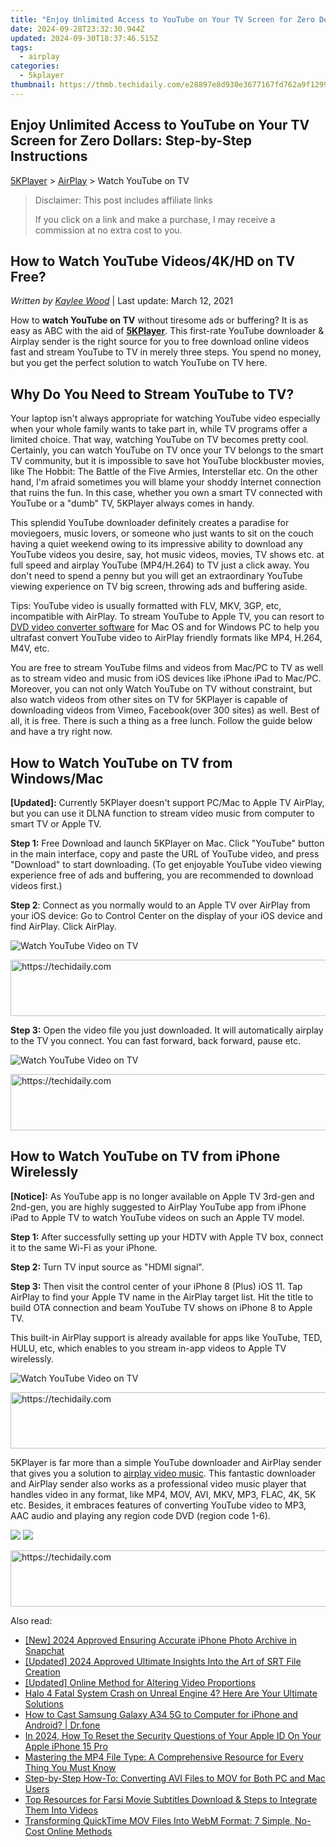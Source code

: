 ```yaml
---
title: "Enjoy Unlimited Access to YouTube on Your TV Screen for Zero Dollars: Step-by-Step Instructions"
date: 2024-09-28T23:32:30.944Z
updated: 2024-09-30T18:37:46.515Z
tags:
  - airplay
categories:
  - 5kplayer
thumbnail: https://thmb.techidaily.com/e28897e8d930e3677167fd762a9f129952956dbe6cf005a7a223376477485be0.jpg
---
```


## Enjoy Unlimited Access to YouTube on Your TV Screen for Zero Dollars: Step-by-Step Instructions

[5KPlayer](https://tools.techidaily.com/5kplayer/products/) \> [AirPlay](https://tools.techidaily.com/5kplayer/airplay/) \> Watch YouTube on TV

>  Disclaimer: This post includes affiliate links
>
>  If you click on a link and make a purchase, I may receive a commission at no extra cost to you.
>

## How to Watch YouTube Videos/4K/HD on TV Free?

 _Written by [Kaylee Wood](https://www.quora.com/profile/Amanda-Hu-21)_ | Last update: March 12, 2021

How to **watch YouTube on TV** without tiresome ads or buffering? It is as easy as ABC with the aid of [**5KPlayer**](https://tools.techidaily.com/5kplayer/products/). This first-rate YouTube downloader & Airplay sender is the right source for you to free download online videos fast and stream YouTube to TV in merely three steps. You spend no money, but you get the perfect solution to watch YouTube on TV here. 

## Why Do You Need to Stream YouTube to TV?

Your laptop isn't always appropriate for watching YouTube video especially when your whole family wants to take part in, while TV programs offer a limited choice. That way, watching YouTube on TV becomes pretty cool. Certainly, you can watch YouTube on TV once your TV belongs to the smart TV community, but it is impossible to save hot YouTube blockbuster movies, like The Hobbit: The Battle of the Five Armies, Interstellar etc. On the other hand, I'm afraid sometimes you will blame your shoddy Internet connection that ruins the fun. In this case, whether you own a smart TV connected with YouTube or a "dumb" TV, 5KPlayer always comes in handy.

This splendid YouTube downloader definitely creates a paradise for moviegoers, music lovers, or someone who just wants to sit on the couch having a quiet weekend owing to its impressive ability to download any YouTube videos you desire, say, hot music videos, movies, TV shows etc. at full speed and airplay YouTube (MP4/H.264) to TV just a click away. You don't need to spend a penny but you will get an extraordinary YouTube viewing experience on TV big screen, throwing ads and buffering aside. 

Tips: YouTube video is usually formatted with FLV, MKV, 3GP, etc, incompatible with AirPlay. To stream YouTube to Apple TV, you can resort to [DVD video converter software](https://tools.techidaily.com/5kplayer/products/) for Mac OS and for Windows PC to help you ultrafast convert YouTube video to AirPlay friendly formats like MP4, H.264, M4V, etc.

You are free to stream YouTube films and videos from Mac/PC to TV as well as to stream video and music from iOS devices like iPhone iPad to Mac/PC. Moreover, you can not only Watch YouTube on TV without constraint, but also watch videos from other sites on TV for 5KPlayer is capable of downloading videos from Vimeo, Facebook(over 300 sites) as well. Best of all, it is free. There is such a thing as a free lunch. Follow the guide below and have a try right now. 

## How to Watch YouTube on TV from Windows/Mac

**\[Updated\]:** Currently 5KPlayer doesn't support PC/Mac to Apple TV AirPlay, but you can use it DLNA function to stream video music from computer to smart TV or Apple TV.

**Step 1:** Free Download and launch 5KPlayer on Mac. Click "YouTube" button in the main interface, copy and paste the URL of YouTube video, and press "Download" to start downloading. (To get enjoyable YouTube video viewing experience free of ads and buffering, you are recommended to download videos first.)

**Step 2**: Connect as you normally would to an Apple TV over AirPlay from your iOS device: Go to Control Center on the display of your iOS device and find AirPlay. Click AirPlay.

![Watch YouTube Video on TV](https://www.5kplayer.com/airplay/img/watch-youtube-on-tv-xrq.jpg) 

<!-- affiliate ads begin -->
<a href="https://unicoeye.pxf.io/c/5597632/2134238/18498" target="_top" id="2134238">
  <img src="//a.impactradius-go.com/display-ad/18498-2134238" border="0" alt="https://techidaily.com" width="728" height="90"/>
</a>
<img height="0" width="0" src="https://unicoeye.pxf.io/i/5597632/2134238/18498" style="position:absolute;visibility:hidden;" border="0" />
<!-- affiliate ads end -->

**Step 3:** Open the video file you just downloaded. It will automatically airplay to the TV you connect. You can fast forward, back forward, pause etc. 

![Watch YouTube Video on TV](https://www.5kplayer.com/airplay/img/xrq-5kp-12007.jpg) 

<!-- affiliate ads begin -->
<a href="https://ephamedtechinc.pxf.io/c/5597632/2137206/26400" target="_top" id="2137206">
  <img src="//a.impactradius-go.com/display-ad/26400-2137206" border="0" alt="https://techidaily.com" width="728" height="90"/>
</a>
<img height="0" width="0" src="https://ephamedtechinc.pxf.io/i/5597632/2137206/26400" style="position:absolute;visibility:hidden;" border="0" />
<!-- affiliate ads end -->

## How to Watch YouTube on TV from iPhone Wirelessly

**\[Notice\]:** As YouTube app is no longer available on Apple TV 3rd-gen and 2nd-gen, you are highly suggested to AirPlay YouTube app from iPhone iPad to Apple TV to watch YouTube videos on such an Apple TV model.

**Step 1:** After successfully setting up your HDTV with Apple TV box, connect it to the same Wi-Fi as your iPhone.

**Step 2:** Turn TV input source as "HDMI signal".

**Step 3:** Then visit the control center of your iPhone 8 (Plus) iOS 11\. Tap AirPlay to find your Apple TV name in the AirPlay target list. Hit the title to build OTA connection and beam YouTube TV shows on iPhone 8 to Apple TV.

 This built-in AirPlay support is already available for apps like YouTube, TED, HULU, etc, which enables to you stream in-app videos to Apple TV wirelessly.

![Watch YouTube Video on TV](https://www.5kplayer.com/airplay/img/iphone-to-apple-tv-712.jpg) 

<!-- affiliate ads begin -->
<a href="https://imp.i357552.net/c/5597632/977686/11832" target="_top" id="977686">
  <img src="//a.impactradius-go.com/display-ad/11832-977686" border="0" alt="https://techidaily.com" width="728" height="90"/>
</a>
<img height="0" width="0" src="https://imp.i357552.net/i/5597632/977686/11832" style="position:absolute;visibility:hidden;" border="0" />
<!-- affiliate ads end -->

5KPlayer is far more than a simple YouTube downloader and AirPlay sender that gives you a solution to [airplay video music](https://tools.techidaily.com/5kplayer/airplay/). This fantastic downloader and AirPlay sender also works as a professional video music player that handles video in any format, like MP4, MOV, AVI, MKV, MP3, FLAC, 4K, 5K etc. Besides, it embraces features of converting YouTube video to MP3, AAC audio and playing any region code DVD (region code 1-6).

[![](https://www.5kplayer.com/airplay/../button/freedownwhitewin.png)](https://tools.techidaily.com/5kplayer/products/) [![](https://www.5kplayer.com/airplay/../button/freedownbackmac.png)](https://tools.techidaily.com/5kplayer/products/)

<!-- affiliate ads begin -->
<a href="https://appsumo.8odi.net/c/5597632/2144280/7443" target="_top" id="2144280">
  <img src="//a.impactradius-go.com/display-ad/7443-2144280" border="0" alt="https://techidaily.com" width="600" height="90"/>
</a>
<img height="0" width="0" src="https://appsumo.8odi.net/i/5597632/2144280/7443" style="position:absolute;visibility:hidden;" border="0" />
<!-- affiliate ads end -->

<ins class="adsbygoogle"
     style="display:block"
     data-ad-format="autorelaxed"
     data-ad-client="ca-pub-7571918770474297"
     data-ad-slot="1223367746"></ins>

<ins class="adsbygoogle"
     style="display:block"
     data-ad-client="ca-pub-7571918770474297"
     data-ad-slot="8358498916"
     data-ad-format="auto"
     data-full-width-responsive="true"></ins>

<span class="atpl-alsoreadstyle">Also read:</span>
<div><ul>
<li><a href="https://snapchat-videos.techidaily.com/new-2024-approved-ensuring-accurate-iphone-photo-archive-in-snapchat/"><u>[New] 2024 Approved Ensuring Accurate iPhone Photo Archive in Snapchat</u></a></li>
<li><a href="https://article-helps.techidaily.com/updated-2024-approved-ultimate-insights-into-the-art-of-srt-file-creation/"><u>[Updated] 2024 Approved Ultimate Insights Into the Art of SRT File Creation</u></a></li>
<li><a href="https://extra-skills.techidaily.com/updated-online-method-for-altering-video-proportions/"><u>[Updated] Online Method for Altering Video Proportions</u></a></li>
<li><a href="https://win-howtos.techidaily.com/halo-4-fatal-system-crash-on-unreal-engine-4-here-are-your-ultimate-solutions/"><u>Halo 4 Fatal System Crash on Unreal Engine 4? Here Are Your Ultimate Solutions</u></a></li>
<li><a href="https://screen-mirror.techidaily.com/how-to-cast-samsung-galaxy-a34-5g-to-computer-for-iphone-and-android-drfone-by-drfone-android/"><u>How to Cast Samsung Galaxy A34 5G to Computer for iPhone and Android? | Dr.fone</u></a></li>
<li><a href="https://apple-account.techidaily.com/in-2024-how-to-reset-the-security-questions-of-your-apple-id-on-your-apple-iphone-15-pro-by-drfone-ios/"><u>In 2024, How To Reset the Security Questions of Your Apple ID On Your Apple iPhone 15 Pro</u></a></li>
<li><a href="https://media-tips.techidaily.com/mastering-the-mp4-file-type-a-comprehensive-resource-for-every-thing-you-must-know/"><u>Mastering the MP4 File Type: A Comprehensive Resource for Every Thing You Must Know</u></a></li>
<li><a href="https://media-tips.techidaily.com/step-by-step-how-to-converting-avi-files-to-mov-for-both-pc-and-mac-users/"><u>Step-by-Step How-To: Converting AVI Files to MOV for Both PC and Mac Users</u></a></li>
<li><a href="https://media-tips.techidaily.com/top-resources-for-farsi-movie-subtitles-download-and-steps-to-integrate-them-into-videos/"><u>Top Resources for Farsi Movie Subtitles Download & Steps to Integrate Them Into Videos</u></a></li>
<li><a href="https://media-tips.techidaily.com/transforming-quicktime-mov-files-into-webm-format-7-simple-no-cost-online-methods/"><u>Transforming QuickTime MOV Files Into WebM Format: 7 Simple, No-Cost Online Methods</u></a></li>
</ul></div>

